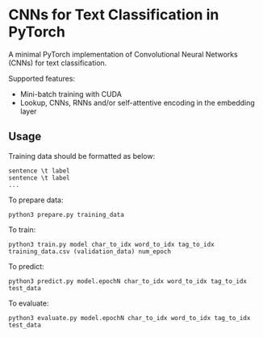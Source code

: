 # CNNs for Text Classification in PyTorch

A minimal PyTorch implementation of Convolutional Neural Networks (CNNs) for text classification.

Supported features:
- Mini-batch training with CUDA
- Lookup, CNNs, RNNs and/or self-attentive encoding in the embedding layer

## Usage

Training data should be formatted as below:
```
sentence \t label
sentence \t label
...
```

To prepare data:
```
python3 prepare.py training_data
```

To train:
```
python3 train.py model char_to_idx word_to_idx tag_to_idx training_data.csv (validation_data) num_epoch
```

To predict:
```
python3 predict.py model.epochN char_to_idx word_to_idx tag_to_idx test_data
```

To evaluate:
```
python3 evaluate.py model.epochN char_to_idx word_to_idx tag_to_idx test_data
```
